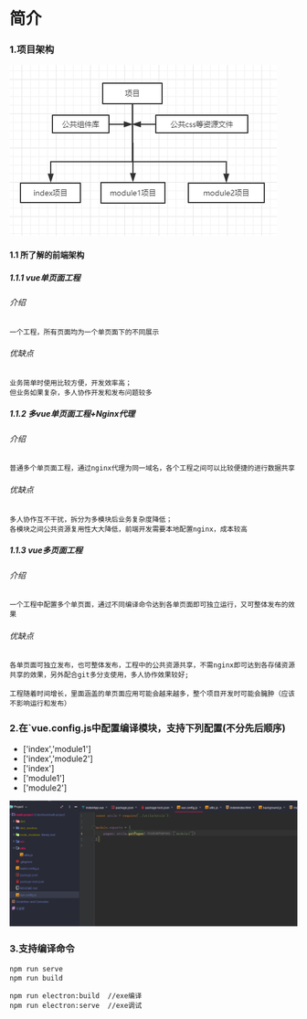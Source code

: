 # 简介

### 1.项目架构

![image](https://github.com/chenzhengyin/multi-page-electron-project/blob/master/image/1.png)

#### 1.1 所了解的前端架构
##### 1.1.1 vue单页面工程
###### 介绍

	一个工程，所有页面均为一个单页面下的不同展示

###### 优缺点

	业务简单时使用比较方便，开发效率高；
	但业务如果复杂，多人协作开发和发布问题较多
##### 1.1.2 多vue单页面工程+Nginx代理
###### 介绍

	普通多个单页面工程，通过nginx代理为同一域名，各个工程之间可以比较便捷的进行数据共享

###### 优缺点

	多人协作互不干扰，拆分为多模块后业务复杂度降低；
	各模块之间公共资源复用性大大降低，前端开发需要本地配置nginx，成本较高
##### 1.1.3 vue多页面工程
###### 介绍

	一个工程中配置多个单页面，通过不同编译命令达到各单页面即可独立运行，又可整体发布的效果

###### 优缺点

	各单页面可独立发布，也可整体发布，工程中的公共资源共享，不需nginx即可达到各存储资源共享的效果，另外配合git多分支使用，多人协作效果较好;

	工程随着时间增长，里面涵盖的单页面应用可能会越来越多，整个项目开发时可能会臃肿（应该不影响运行和发布）

### 2.在`vue.config.js中配置编译模块，支持下列配置(不分先后顺序)
- ['index','module1']
- ['index','module2']
- ['index']
- ['module1']
- ['module2']

![image](https://github.com/chenzhengyin/multi-page-electron-project/blob/master/image/2.png)

### 3.支持编译命令

```
npm run serve
npm run build
```

```
npm run electron:build  //exe编译
npm run electron:serve  //exe调试
```



